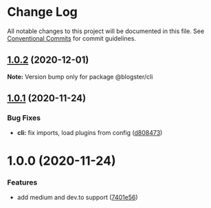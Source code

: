 # Change Log

All notable changes to this project will be documented in this file.
See [Conventional Commits](https://conventionalcommits.org) for commit guidelines.

## [1.0.2](https://github.com/maximegel/blogster/compare/@blogster/cli@1.0.1...@blogster/cli@1.0.2) (2020-12-01)

**Note:** Version bump only for package @blogster/cli

## [1.0.1](https://github.com/maximegel/blogster/compare/@blogster/cli@1.0.0...@blogster/cli@1.0.1) (2020-11-24)

### Bug Fixes

- **cli:** fix imports, load plugins from config ([d808473](https://github.com/maximegel/blogster/commit/d8084731c12d8c776b53c2ae82c162f1ed35bca7))

# 1.0.0 (2020-11-24)

### Features

- add medium and dev.to support ([7401e56](https://github.com/maximegel/blogster/commit/7401e5634a17d50358c23c38ba2877ef894052e1))
